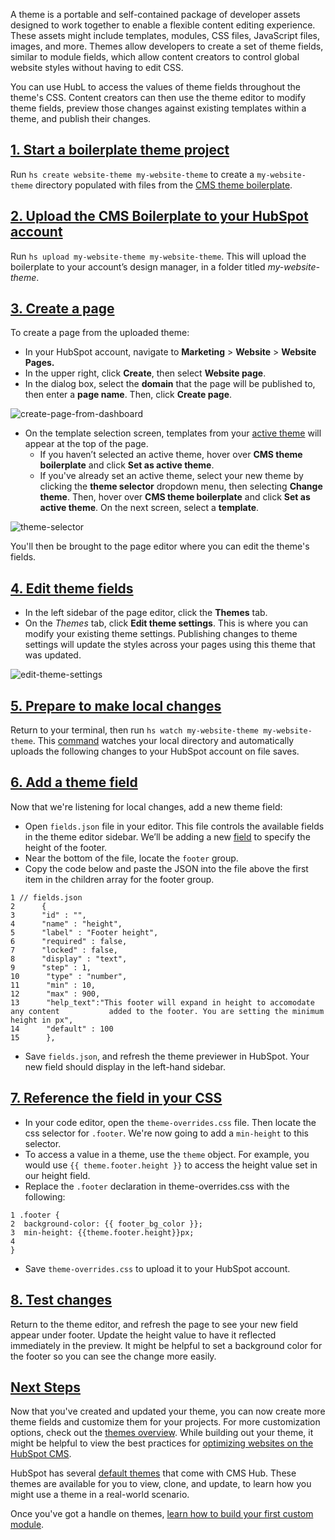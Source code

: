 A theme is a portable and self-contained package of developer assets designed to work together to enable a flexible content editing experience. These assets might include templates, modules, CSS files, JavaScript files, images, and more. Themes allow developers to create a set of theme fields, similar to module fields, which allow content creators to control global website styles without having to edit CSS.

You can use HubL to access the values of theme fields throughout the theme's CSS. Content creators can then use the theme editor to modify theme fields, preview those changes against existing templates within a theme, and publish their changes.

## [1. Start a boilerplate theme project](https://developers.hubspot.com/beta-docs/guides/cms/content/themes/getting-started#1.-start-a-boilerplate-theme-project)

Run `hs create website-theme my-website-theme` to create a `my-website-theme` directory populated with files from the [CMS theme boilerplate](https://github.com/HubSpot/cms-theme-boilerplate).

## [2. Upload the CMS Boilerplate to your HubSpot account](https://developers.hubspot.com/beta-docs/guides/cms/content/themes/getting-started#2.-upload-the-cms-boilerplate-to-your-hubspot-account)

Run `hs upload my-website-theme my-website-theme`. This will upload the boilerplate to your account’s design manager, in a folder titled _my-website-theme_.

## [3. Create a page](https://developers.hubspot.com/beta-docs/guides/cms/content/themes/getting-started#3.-create-a-page)

To create a page from the uploaded theme:

- In your HubSpot account, navigate to **Marketing** > **Website** > **Website Pages.**
- In the upper right, click **Create**, then select **Website page**.
- In the dialog box, select the **domain** that the page will be published to, then enter a **page name**. Then, click **Create page**.

![create-page-from-dashboard](https://www.hubspot.com/hubfs/Knowledge_Base_2023/create-page-from-dashboard.gif)

- On the template selection screen, templates from your [active theme](https://knowledge.hubspot.com/website-pages/use-themes#use-an-active-theme) will appear at the top of the page.
    - If you haven’t selected an active theme, hover over **CMS theme boilerplate** and click **Set as active theme**.
    - If you've already set an active theme, select your new theme by clicking the **theme selector** dropdown menu, then selecting **Change theme**. Then, hover over **CMS theme boilerplate** and click **Set as active theme**. On the next screen, select a **template**.

![theme-selector](https://www.hubspot.com/hubfs/Knowledge_Base_2023/theme-selector.gif)

You'll then be brought to the page editor where you can edit the theme's fields.

## [4. Edit theme fields](https://developers.hubspot.com/beta-docs/guides/cms/content/themes/getting-started#4.-edit-theme-fields)

- In the left sidebar of the page editor, click the **Themes** tab.
- On the _Themes_ tab, click **Edit theme settings**. This is where you can modify your existing theme settings. Publishing changes to theme settings will update the styles across your pages using this theme that was updated.

![edit-theme-settings](https://www.hubspot.com/hubfs/Knowledge_Base_2023/edit-theme-settings.gif)

## [5. Prepare to make local changes](https://developers.hubspot.com/beta-docs/guides/cms/content/themes/getting-started#5.-prepare-to-make-local-changes)

Return to your terminal, then run `hs watch my-website-theme my-website-theme`. This [command](https://developers.hubspot.com/beta-docs/guides/cms/setup/getting-started-with-local-development) watches your local directory and automatically uploads the following changes to your HubSpot account on file saves.

## [6. Add a theme field](https://developers.hubspot.com/beta-docs/guides/cms/content/themes/getting-started#6.-add-a-theme-field)

Now that we're listening for local changes, add a new theme field:

- Open `fields.json` file in your editor. This file controls the available fields in the theme editor sidebar. We’ll be adding a new [field](https://developers.hubspot.com/beta-docs/guides/cms/content/themes/overview#fields-json) to specify the height of the footer.
- Near the bottom of the file, locate the `footer` group.
- Copy the code below and paste the JSON into the file above the first item in the children array for the footer group.

```
1 // fields.json
2      {
3      "id" : "",
4      "name" : "height",
5      "label" : "Footer height",
6      "required" : false,
7      "locked" : false,
8      "display" : "text",
9      "step" : 1,
10      "type" : "number",
11      "min" : 10,
12      "max" : 900,
13      "help_text":"This footer will expand in height to accomodate any content           added to the footer. You are setting the minimum height in px",
14      "default" : 100
15      },
```

- Save `fields.json`, and refresh the theme previewer in HubSpot. Your new field should display in the left-hand sidebar.

## [7. Reference the field in your CSS](https://developers.hubspot.com/beta-docs/guides/cms/content/themes/getting-started#7.-reference-the-field-in-your-css)

- In your code editor, open the `theme-overrides.css` file. Then locate the css selector for `.footer`. We're now going to add a `min-height` to this selector.
- To access a value in a theme, use the `theme` object. For example, you would use `{{ theme.footer.height }}` to access the height value set in our height field.
- Replace the `.footer` declaration in theme-overrides.css with the following:

```
1 .footer {
2  background-color: {{ footer_bg_color }};
3  min-height: {{theme.footer.height}}px;
4
}
```

- Save `theme-overrides.css` to upload it to your HubSpot account.

## [8. Test changes](https://developers.hubspot.com/beta-docs/guides/cms/content/themes/getting-started#8.-test-changes)

Return to the theme editor, and refresh the page to see your new field appear under footer. Update the height value to have it reflected immediately in the preview. It might be helpful to set a background color for the footer so you can see the change more easily.

## [Next Steps](https://developers.hubspot.com/beta-docs/guides/cms/content/themes/getting-started#next-steps)

Now that you've created and updated your theme, you can now create more theme fields and customize them for your projects. For more customization options, check out the [themes overview](https://developers.hubspot.com/beta-docs/guides/cms/content/themes/overview). While building out your theme, it might be helpful to view the best practices for [optimizing websites on the HubSpot CMS](https://developers.hubspot.com/beta-docs/guides/cms/content/performance/speed).

HubSpot has several [default themes](https://developers.hubspot.com/beta-docs/guides/cms/content/themes/default-themes) that come with CMS Hub. These themes are available for you to view, clone, and update, to learn how you might use a theme in a real-world scenario.

Once you've got a handle on themes, [learn how to build your first custom module](https://developers.hubspot.com/beta-docs/guides/cms/content/modules/quickstart).